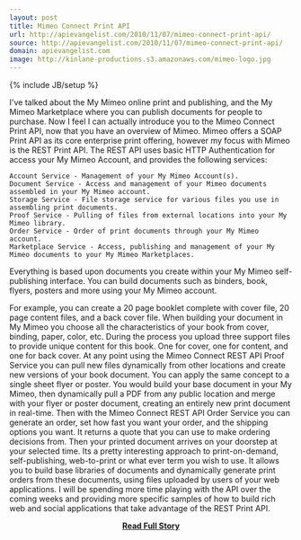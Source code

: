 ```yaml
---
layout: post
title: Mimeo Connect Print API
url: http://apievangelist.com/2010/11/07/mimeo-connect-print-api/
source: http://apievangelist.com/2010/11/07/mimeo-connect-print-api/
domain: apievangelist.com
image: http://kinlane-productions.s3.amazonaws.com/mimeo-logo.jpg
---
```

{% include JB/setup %}<p>I've talked about the My Mimeo online print and publishing, and the My Mimeo Marketplace where you can publish documents for people to purchase.   Now I feel I can actually introduce you to the Mimeo Connect Print API, now that you have an overview of Mimeo.
Mimeo offers a SOAP Print API as its core enterprise print offering, however my focus with Mimeo is the REST Print API.    The REST API uses basic HTTP Authentication for access your My Mimeo Account, and provides the following services:

	Account Service - Management of your My Mimeo Account(s).
	Document Service - Access and management of your Mimeo documents assembled in your My Mimeo account.
	Storage Service - File storage service for various files you use in assembling print documents.
	Proof Service - Pulling of files from external locations into your My Mimeo library.
	Order Service - Order of print documents through your My Mimeo account.
	Marketplace Service - Access, publishing and management of your My Mimeo documents to your My Mimeo Marketplaces.

Everything is based upon documents you create within your My Mimeo self-publishing interface.  You can build documents such as binders, book, flyers, posters and more using your My Mimeo account.

For example, you can create a 20 page booklet complete with cover file, 20 page content files, and a back cover file.  When building your document in My Mimeo you choose all the characteristics of your book from cover, binding, paper, color, etc.  During the process you upload three support files to provide unique content for this book.  One for cover, one for content, and one for back cover.   At any point using the Mimeo Connect REST API Proof Service you can pull new files dynamically from other locations and create new versions of your book document.
You can apply the same concept to a single sheet flyer or poster.  You would build your base document in your My Mimeo, then dynamically pull a PDF from any public location and merge with your flyer or poster document, creating an entirely new print document in real-time.
Then with the Mimeo Connect REST API Order Service you can generate an order, set how fast you want your order, and the shipping options you want.  It returns a quote that you can use to make ordering decisions from.  Then your printed document arrives on your doorstep at your selected time.
Its a pretty interesting approach to print-on-demand, self-publishing, web-to-print or what ever term you wish to use.  It allows you to build base libraries of documents and dynamically generate print orders from these documents, using files uploaded by users of your web applications.
I will be spending more time playing with the API over the coming weeks and providing more specific samples of how to build rich web and social applications that take advantage of the REST Print API.</p>
<center><p><a href="http://apievangelist.com/2010/11/07/mimeo-connect-print-api/" style='padding:25px; font-sze:18px; font-weight: bold;'>Read Full Story</a></p></center>
